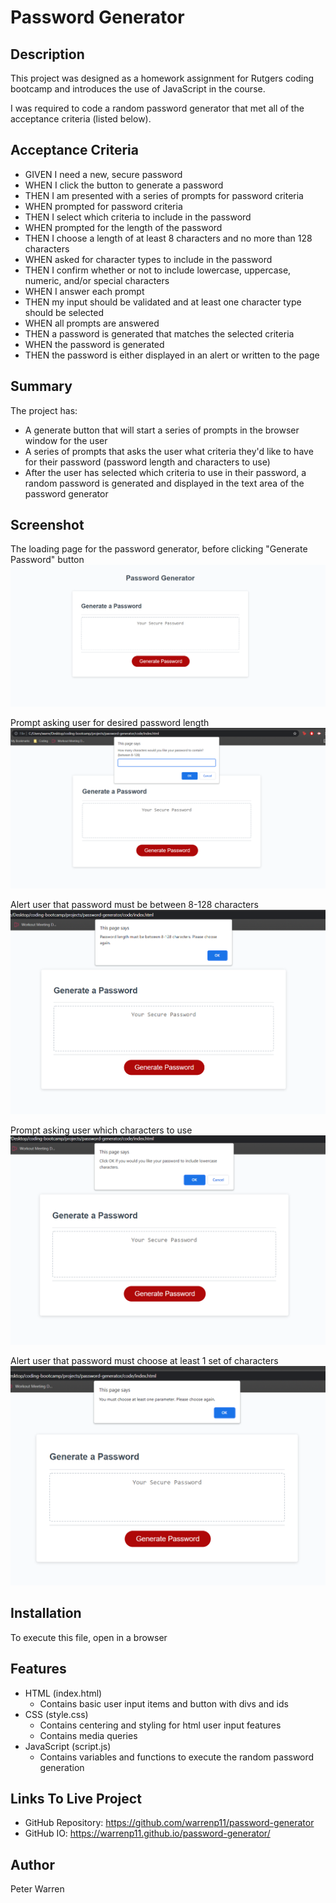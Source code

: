 # Password Generator

## Description
This project was designed as a homework assignment for Rutgers coding bootcamp and introduces the use of JavaScript in the course. 

I was required to code a random password generator that met all of the acceptance criteria (listed below).

## Acceptance Criteria
* GIVEN I need a new, secure password
* WHEN I click the button to generate a password
* THEN I am presented with a series of prompts for password criteria
* WHEN prompted for password criteria
* THEN I select which criteria to include in the password
* WHEN prompted for the length of the password
* THEN I choose a length of at least 8 characters and no more than 128 characters
* WHEN asked for character types to include in the password
* THEN I confirm whether or not to include lowercase, uppercase, numeric, and/or special characters
* WHEN I answer each prompt
* THEN my input should be validated and at least one character type should be selected
* WHEN all prompts are answered
* THEN a password is generated that matches the selected criteria
* WHEN the password is generated
* THEN the password is either displayed in an alert or written to the page

## Summary
The project has:
* A generate button that will start a series of prompts in the browser window for the user
* A series of prompts that asks the user what criteria they'd like to have for their password (password length and characters to use)
* After the user has selected which criteria to use in their password, a random password is generated and displayed in the text area of the password generator

## Screenshot
The loading page for the password generator, before clicking "Generate Password" button
![Blank Password Generator](/images/Screenshot-01.png "Blank Password Generator")

Prompt asking user for desired password length
![Prompt asking user for desired password length](/images/prompt-01.png "Password Length Prompt")

Alert user that password must be between 8-128 characters
![Alert user that password must be between 8-128 characters](/images/prompt-02.png "Password Length Alert")

Prompt asking user which characters to use
![Prompt asking user which characters to use](/images/prompt-03.png "Password Characters Prompt")

Alert user that password must choose at least 1 set of characters
![Alert user that password must choose at least 1 set of characters](/images/prompt-04.png "Password Characters Alert")


## Installation
To execute this file, open in a browser

## Features
* HTML (index.html)
    * Contains basic user input items and button with divs and ids
* CSS (style.css)
    * Contains centering and styling for html user input features
    * Contains media queries
* JavaScript (script.js)
    * Contains variables and functions to execute the random password generation

## Links To Live Project
* GitHub Repository: https://github.com/warrenp11/password-generator
* GitHub IO: https://warrenp11.github.io/password-generator/

## Author
Peter Warren